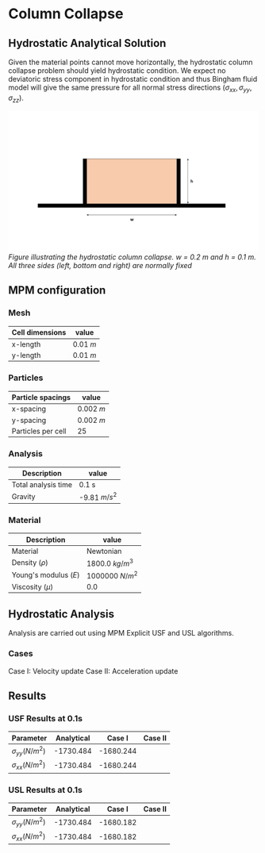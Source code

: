 # Column Collapse



## Hydrostatic Analytical Solution

Given the material points cannot move horizontally, the hydrostatic column collapse problem should yield hydrostatic condition. We expect no deviatoric stress component in hydrostatic condition and thus Bingham fluid model will give the same pressure for all normal stress directions ($\sigma_{xx}, \sigma_{yy}, \sigma_{zz}$).


![column collapse](columncollapse.png)
*Figure illustrating the hydrostatic column collapse. w = 0.2 m and h = 0.1 m. All three sides (left, bottom and right) are normally fixed*


## MPM configuration

### Mesh

|Cell dimensions	| value		|
|-----------------------|---------------|
|x-length 		| 0.01 $m$ 	|
|y-length 		| 0.01 $m$ 	|

### Particles

|Particle spacings	| value		|
|-----------------------|---------------|
|x-spacing 		| 0.002 $m$ 	|
|y-spacing 		| 0.002 $m$ 	|
|Particles per cell |  25  |


### Analysis

|Description		| value		|
|-----------------------|---------------|
|Total analysis time 	| 0.1 s		|
|Gravity		| -9.81 $m/s^2$		|

### Material

|Description		| value		|
|-----------------------|---------------|
|Material	                          | Newtonian |
|Density ($\rho$) 		              | 1800.0 $kg/m^3$ |
|Young's modulus ($E$)	              | 1000000 $N/m^2$	|
|Viscosity ($\mu$)                    |  0.0     |


## Hydrostatic Analysis

Analysis are carried out using MPM Explicit USF and USL algorithms.

### Cases

Case I: Velocity update
Case II: Acceleration update

## Results
### USF Results at 0.1s

| Parameter				| Analytical	| Case I	| Case II 	|
|---------------------------------------|---------------|---------------|---------------|
|$\sigma_{yy} (N/m^2)$			| -1730.484		| -1680.244	|  |
|$\sigma_{xx} (N/m^2)$          | -1730.484		| -1680.244	|  |



### USL Results at 0.1s


| Parameter				| Analytical	| Case I	| Case II 	|
|---------------------------------------|---------------|---------------|---------------|
|$\sigma_{yy} (N/m^2)$			| -1730.484		| -1680.182	|   |
|$\sigma_{xx} (N/m^2)$          | -1730.484		| -1680.182	| 	|


